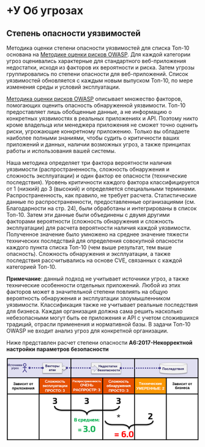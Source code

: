# **+У** Об угрозах

## Степень опасности уязвимостей

Методика оценки степени опасности уязвимостей для списка Топ-10 основана на [Методике оценки рисков OWASP](https://www.owasp.org/index.php/OWASP_Risk_Rating_Methodology). Для каждой категории угроз оценивались характерные для стандартного веб-приложения недостатки, исходя из факторов их вероятности и риска. Затем угрозы группировались по степени опасности для веб-приложений. Список уязвимостей обновляется с каждым новым выпуском Топ-10, по мере изменения среды и условий эксплуатации.

[Методика оценки рисков OWASP](https://www.owasp.org/index.php/OWASP_Risk_Rating_Methodology) описывает множество факторов, помогающих оценить опасность обнаруженной уязвимости. Топ-10 предоставляет лишь обобщенные данные, а не информацию о конкретных уязвимостях в реальных приложениях и API. Поэтому никто кроме владельца или менеджера приложения не сможет точно оценить риски, угрожающие конкретному приложению. Только вы обладаете наиболее полными знаниями, чтобы судить о критичности ваших приложений и данных, наличии возможных угроз, а также принципах работы и использования вашей системы.

Наша методика определяет три фактора вероятности наличия уязвимости (распространенность, сложность обнаружения и сложность эксплуатации) и один фактор ее опасности (технические последствия). Уровень критичности каждого фактора классифицируется от 1 (низкий) до 3 (высокий) и определяется специальными терминами. Распространенность, как правило, не требует расчета. Статистические данные по распространенности, предоставленные организациями (см. Благодарности на стр. 24), были обработаны и интегрированы в список Топ-10. Затем эти данные были объединены с двумя другими факторами вероятности (сложность обнаружения и сложность эксплуатации) для расчета вероятности наличия каждой уязвимости. Полученное значение было умножено на среднее значение тяжести технических последствий для определения совокупной опасности каждого пункта списка Топ-10 (чем выше результат, тем выше опасность). Сложность обнаружения и эксплуатации, а также последствия рассчитывались на основе CVE, связанных с каждой категорией Топ-10.

**Примечание**:  данный подход не учитывает источники угроз, а также технические особенности отдельных приложений. Любой из этих факторов может в значительной степени повлиять на общую вероятность обнаружения и эксплуатации злоумышленником уязвимости. Классификация также не учитывает реальные последствия для бизнеса. Каждая организация должна сама решить насколько небезопасными могут быть ее приложения и API с учетом сложившихся традиций, отрасли применения и нормативной базы. В задачи Топ-10 OWASP не входит анализ угроз для конкретной организации.

Ниже представлен расчет степени опасности **A6:2017-Некорректной настройки параметров безопасности**

![Расчёт рисков для A6:2017-Некорректная настройка параметров безопасности](images/0xc0-risk-explanation.png)

